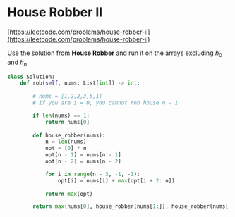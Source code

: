 # House Robber II

[https://leetcode.com/problems/house-robber-ii](https://leetcode.com/problems/house-robber-ii)

Use the solution from **House Robber** and run it on the arrays excluding $h_0$ and $h_n$

```python
class Solution:
    def rob(self, nums: List[int]) -> int:
        
        # nums = [1,2,2,3,5,1]
        # if you are i = 0, you cannot rob house n - 1

        if len(nums) == 1:
            return nums[0]
        
        def house_robber(nums):
            n = len(nums)
            opt = [0] * n
            opt[n - 1] = nums[n - 1]
            opt[n - 2] = nums[n - 2]

            for i in range(n - 3, -1, -1):
                opt[i] = nums[i] + max(opt[i + 2: n])
            
            return max(opt)

        return max(nums[0], house_robber(nums[1:]), house_robber(nums[:-1]))
```